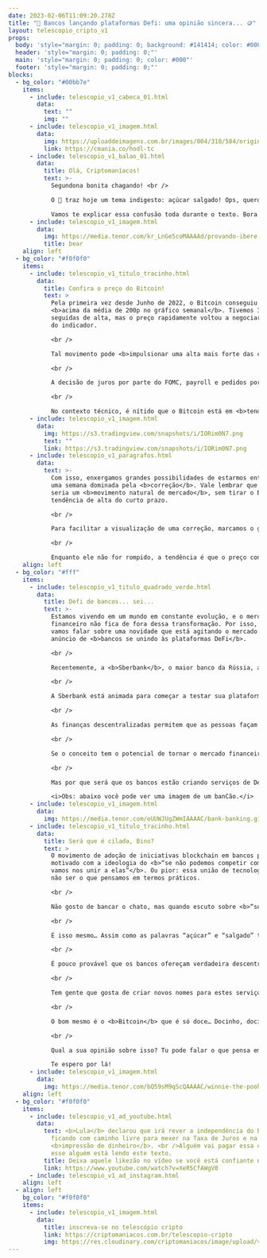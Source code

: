 ```yaml
---
date: 2023-02-06T11:09:20.278Z
title: "🏦 Bancos lançando plataformas Defi: uma opinião sincera... 🪙"
layout: telescopio_cripto_v1
props:
  body: 'style="margin: 0; padding: 0; background: #141414; color: #000"'
  header: 'style="margin: 0; padding: 0;"'
  main: 'style="margin: 0; padding: 0; color: #000"'
  footer: 'style="margin: 0; padding: 0;"'
blocks:
  - bg_color: "#00bb7e"
    items:
      - include: telescopio_v1_cabeca_01.html
        data:
          text: ""
          img: ""
      - include: telescopio_v1_imagem.html
        data:
          img: https://uploaddeimagens.com.br/images/004/318/584/original/HODL_Newsletter_Botao.png?1675083329
          link: https://cmania.co/hodl-tc
      - include: telescopio_v1_balao_01.html
        data:
          title: Olá, Criptomaníacos!
          text: >-
            Segundona bonita chagando! <br />

            O 🔭 traz hoje um tema indigesto: açúcar salgado! Ops, quero dizer... DeFi de banco! <br />

            Vamos te explicar essa confusão toda durante o texto. Bora para a leitura!
      - include: telescopio_v1_imagem.html
        data:
          img: https://media.tenor.com/kr_LnGe5coMAAAAd/provando-ibere-thenorio.gif
          title: bear
    align: left
  - bg_color: "#f0f0f0"
    items:
      - include: telescopio_v1_titulo_tracinho.html
        data:
          title: Confira o preço do Bitcoin!
          text: >
            Pela primeira vez desde Junho de 2022, o Bitcoin conseguiu fechar
            <b>acima da média de 200p no gráfico semanal</b>. Tivemos 3 semanas
            seguidas de alta, mas o preço rapidamente voltou a negociar abaixo
            do indicador.

            <br />

            Tal movimento pode <b>impulsionar uma alta mais forte das cotações</b>, porém, não podemos esquecer que a semana está iniciando cheia de <b>dados econômicos relevantes e decisão de juros americana</b>, logo no dia 01/02, quarta-feira.

            <br />

            A decisão de juros por parte do FOMC, payroll e pedidos por seguros desemprego tendem a trazer <b>volatilidade</b> para o mercado, sendo que se qualquer um desses dados vierem com um contexto negativo para a renda variável e ativos de risco, isso pode ser o catalisador de uma correção já iminente para o mercado.

            <br />

            No contexto técnico, é nítido que o Bitcoin está em <b>tendência de alta</b> no curto prazo (porém, dentro de uma tendência de baixa no médio e longo prazo). <br />Sendo assim, uma correção da tendência de alta poderia acontecer, levando a uma nova formação de fundo ascendente na direção dos suportes marcados no gráfico em amarelo.
      - include: telescopio_v1_imagem.html
        data:
          img: https://s3.tradingview.com/snapshots/i/IORim0N7.png
          text: ""
          link: https://s3.tradingview.com/snapshots/i/IORim0N7.png
      - include: telescopio_v1_paragrafos.html
        data:
          text: >-
            Com isso, enxergamos grandes possibilidades de estarmos entrando em
            uma semana dominada pela <b>correção</b>. Vale lembrar que esse
            seria um <b>movimento natural de mercado</b>, sem tirar o Bitcoin da
            tendência de alta do curto prazo.

            <br />

            Para facilitar a visualização de uma correção, marcamos o gráfico com uma linha rosa <b>($22.700)</b>, um nível de gatilho para uma correção do Bitcoin. 

            <br />

            Enquanto ele não for rompido, a tendência é que o preço continue subindo, mesmo que de forma eufórica, podendo buscar os próximos objetivos sinalizados no gráfico com linhas brancas <b>($25.200 e $27.800)</b>.
    align: left
  - bg_color: "#fff"
    items:
      - include: telescopio_v1_titulo_quadrado_verde.html
        data:
          title: Defi de bancos... sei...
          text: >-
            Estamos vivendo em um mundo em constante evolução, e o mercado
            financeiro não fica de fora dessa transformação. Por isso, hoje
            vamos falar sobre uma novidade que está agitando o mercado: o
            anúncio de <b>bancos se unindo às plataformas DeFi</b>.

            <br />

            Recentemente, a <b>Sberbank</b>, o maior banco da Rússia, anunciou seus planos de embarcar nessa jornada e lançar uma plataforma <b>DeFi</b> nos próximos meses.

            <br />

            A Sberbank está animada para começar a testar sua plataforma em março, e espera iniciar suas operações comerciais até o final de abril. A plataforma será baseada na blockchain <b>Ethereum</b>, a segunda criptomoeda com maior capitalização de mercado após o bitcoin.

            <br />

            As finanças descentralizadas permitem que as pessoas façam transações financeiras, como empréstimos, investimentos e poupanças, usando a tecnologia blockchain. 

            <br />

            Se o conceito tem o potencial de tornar o mercado financeiro mais <b>democrático, eficiente e acessível</b>, por outro lado, essas plataformas ainda são muito novas e <b>vulneráveis a fraudes</b> e lavagem de dinheiro. No ano passado, bilhões de dólares foram hackeados no mercado cripto, e uma grande parte desse valor estava em plataformas DeFi.

            <br />

            Mas por que será que os bancos estão criando serviços de DeFi?<br />

            <i>Obs: abaixo você pode ver uma imagem de um banCão.</i>
      - include: telescopio_v1_imagem.html
        data:
          img: https://media.tenor.com/eUUWJUgZWmIAAAAC/bank-banking.gif
      - include: telescopio_v1_titulo_tracinho.html
        data:
          title: Será que é cilada, Bino?
          text: >
            O movimento de adoção de iniciativas blockchain em bancos parece
            motivado com a ideologia do <b>“se não podemos competir com elas,
            vamos nos unir a elas”</b>. Ou pior: essa união de tecnologias pode
            não ser o que pensamos em termos práticos.

            <br />

            Não gosto de bancar o chato, mas quando escuto sobre <b>“serviço de finanças descentralizadas providos por bancos”</b> me soa como escutar sobre <b>“açúcar salgado”</b>.

            <br />

            É isso mesmo… Assim como as palavras “açúcar” e “salgado” trazem ideias opostas, é dessa forma que os termos ”DeFi” e “bancos” se parecem quando estão na mesma frase.

            <br />

            É pouco provável que os bancos ofereçam verdadeira descentralização, privacidade e anonimato. O que devem fazer, na verdade, é construir <b>versões de seus negócios centralizados em ambientes descentralizados</b>. Na melhor das hipóteses, será um misto de oportunidades cripto dentro de uma plataforma gerida pelo banco.

            <br />

            Tem gente que gosta de criar novos nomes para estes serviços… Já ouvi o termo <b>CeDeFi</b>. Que seria a junção de CeFi (finanças centralizadas) com DeFi. Olha aí o “açúcar salgado” aparecendo: “Defi centralizado”.

            <br />

            O bom mesmo é o <b>Bitcoin</b> que é só doce… Docinho, docinho como mel. E sem contradições!

            <br />

            Qual a sua opinião sobre isso? Tu pode falar o que pensa em nossas redes sociais. <br />

            Te espero por lá!
      - include: telescopio_v1_imagem.html
        data:
          img: https://media.tenor.com/bQ59sM9qScQAAAAC/winnie-the-pooh-honey.gif
    align: left
  - bg_color: "#f0f0f0"
    items:
      - include: telescopio_v1_ad_youtube.html
        data:
          text: <b>Lula</b> declarou que irá rever a independência do Banco Central,
            ficando com caminho livre para mexer na Taxa de Juros e na
            <b>impressão de dinheiro</b>. <br />Alguém vai pagar essa conta... e
            esse alguém está lendo este texto.
          title: Deixa aquele likezão no vídeo se você está confiante no BTC!
          link: https://www.youtube.com/watch?v=XeR5CfAWgV0
      - include: telescopio_v1_ad_instagram.html
    align: left
  - align: left
    bg_color: "#f0f0f0"
    items:
      - include: telescopio_v1_imagem.html
        data:
          title: inscreva-se no telescópio cripto
          link: https://criptomaniacos.com.br/telescopio-cripto
          img: https://res.cloudinary.com/criptomaniacos/image/upload/v1662133224/telescopio/inscreva-se-telescopio.png
---
```

